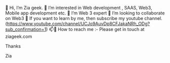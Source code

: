 👋 Hi, I’m Zia geek.
👀 I’m interested in Web development , SAAS, Web3, Mobile app development etc.
🌱 I’m Web 3 expert
💞️ I’m looking to collaborate on Web3
💞️ If you want to learn by me, then subscribe my youtube channel. (https://www.youtube.com/channel/UCJo9AuvDp8CFJakaNRh_ODg?sub_confirmation=1)
📫💞 How to reach me :- Please get in touch at ziageek.com

Thanks

Zia
